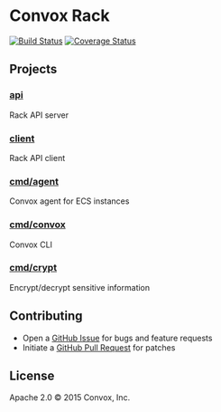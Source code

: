# Convox Rack

[![Build Status](https://travis-ci.org/convox/rack.svg?branch=master)](https://travis-ci.org/convox/rack)
[![Coverage Status](https://coveralls.io/repos/convox/rack/badge.svg?branch=master&service=github)](https://coveralls.io/github/convox/rack?branch=master)

## Projects

### [api](https://github.com/convox/rack/tree/master/api)

Rack API server

### [client](https://github.com/convox/rack/tree/master/client)

Rack API client

### [cmd/agent](https://github.com/convox/rack/tree/master/cmd/agent)

Convox agent for ECS instances

### [cmd/convox](https://github.com/convox/rack/tree/master/cmd/convox)

Convox CLI

### [cmd/crypt](https://github.com/crypt/rack/tree/master/cmd/crypt)

Encrypt/decrypt sensitive information

## Contributing

* Open a [GitHub Issue](https://github.com/convox/rack/issues/new) for bugs and feature requests
* Initiate a [GitHub Pull Request](https://help.github.com/articles/using-pull-requests/) for patches

## License

Apache 2.0 &copy; 2015 Convox, Inc.
